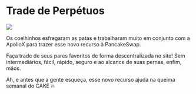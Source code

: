 # Trade de Perpétuos

![](../../../.gitbook/assets/1\_c\_lNyENIc\_iE3Z1Hrr8Hag.png)

Os coelhinhos esfregaram as patas e trabalharam muito em conjunto com a ApolloX para trazer esse novo recurso à PancakeSwap.&#x20;

Faça trade de seus pares favoritos de forma descentralizada no site! Sem intermediários, fácil, rápido, seguro e ao alcance de suas pernas, enfim, mãos.&#x20;

Ah, e antes que a gente esqueça, esse novo recurso ajuda na queima semanal do CAKE 🔥
